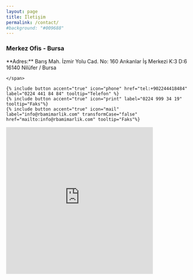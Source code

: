 ```yaml
---
layout: page
title: İletişim
permalink: /contact/
#background: "#009688"
---
```


### Merkez Ofis - Bursa
<div class="mdl-grid">
  <div class="mdl-cell mdl-cell--6-col">
    <span markdown="1">
      **Adres:** Barış Mah. İzmir Yolu Cad. No: 160  
      Arıkanlar İş Merkezi K:3 D:6  
      16140 Nilüfer / Bursa  
        
    </span>

    {% include button accent="true" icon="phone" href="tel:+902244418484" label="0224 441 84 84" tooltip="Telefon" %} 
    {% include button accent="true" icon="print" label="0224 999 34 19" tooltip="Faks"%}
    {% include button accent="true" icon="mail" label="info@rbamimarlik.com" transformCase="false" href="mailto:info@rbamimarlik.com" tooltip="Faks"%}
  </div>
  
  <div class="mdl-cell mdl-cell--6-col">
    <iframe width="400" height="400" frameborder="0" style="border:0" src="https://www.google.com/maps/embed/v1/place?q=place_id:ChIJq3ZJHR4UyhQR8QBXVOvDqEA&key=AIzaSyChMUIchdP2-fszPVVUilKNnktLl93QWfE" allowfullscreen></iframe>
  </div>
</div>